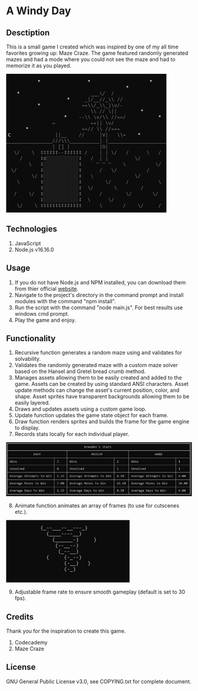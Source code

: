# **A Windy Day**
## **Desctiption**
This is a small game I created which was inspired by one of my all time favorites growing up: Maze Craze. The game featured randomly generated mazes and had a mode where you could not see the maze and had to memorize it as you played. 

![](README_assets/gameplay.gif)

## **Technologies**
1. JavaScript
2. Node.js v16.16.0

## **Usage**
1. If you do not have Node.js and NPM installed, you can download them from thier official [website](https://nodejs.org/en/).
2. Navigate to the project's directory in the command prompt and install modules with the command "npm install".
3. Run the script with the command "node main.js". For best results use windows cmd prompt.
4. Play the game and enjoy.

## **Functionality**
1. Recursive function generates a random maze using and validates for solvability.
2. Validates the randomly generated maze with a custom maze solver based on the Hansel and Gretel bread crumb method.   
3. Manages assets allowing them to be easily created and added to the game. Assets can be created by using standard ANSI characters. Asset update methods can change the asset's current position, color, and shape. Asset sprites have transparent backgrounds allowing them to be easily layered.
4. Draws and updates assets using a custom game loop.
5. Update function updates the game state object for each frame.
6. Draw function renders sprites and builds the frame for the game engine to display. 
7. Records stats locally for each individual player.

![](README_assets/stats.JPG)

8. Animate function animates an array of frames (to use for cutscenes etc.).

![](README_assets/tornado_animation.gif)

9. Adjustable frame rate to ensure smooth gameplay (default is set to 30 fps).

## **Credits**
Thank you for the inspiration to create this game.
1. Codecademy
2. Maze Craze

## **License**
GNU General Public License v3.0, see COPYING.txt for complete document.


